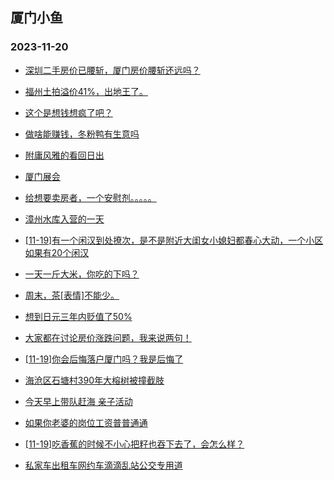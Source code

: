 ## 厦门小鱼 
### 2023-11-20

+ [深圳二手房价已腰斩，厦门房价腰斩还远吗？](http://bbs.xmfish.com/read-htm-tid-18107987.html)

+ [福州土拍溢价41%，出地王了。](http://bbs.xmfish.com/read-htm-tid-18107949.html)

+ [这个是想钱想疯了吧？](http://bbs.xmfish.com/read-htm-tid-18108162.html)

+ [做啥能赚钱，冬粉鸭有生意吗](http://bbs.xmfish.com/read-htm-tid-18107991.html)

+ [附庸风雅的看回日出](http://bbs.xmfish.com/read-htm-tid-18108010.html)

+ [厦门展会](http://bbs.xmfish.com/read-htm-tid-18107964.html)

+ [给想要卖房者，一个安慰剂。。。。。](http://bbs.xmfish.com/read-htm-tid-18108166.html)

+ [漳州水库入营的一天](http://bbs.xmfish.com/read-htm-tid-18108078.html)

+ [[11-19]有一个闲汉到处撩次，是不是附近大闺女小媳妇都春心大动，一个小区如果有20个闲汉](http://bbs.xmfish.com/read-htm-tid-18107993.html)

+ [一天一斤大米，你吃的下吗？](http://bbs.xmfish.com/read-htm-tid-18108068.html)

+ [周末，茶[表情]不能少。](http://bbs.xmfish.com/read-htm-tid-18108119.html)

+ [想到日元三年内贬值了50%](http://bbs.xmfish.com/read-htm-tid-18108161.html)

+ [大家都在讨论房价涨跌问题，我来说两句！](http://bbs.xmfish.com/read-htm-tid-18108235.html)

+ [[11-19]你会后悔落户厦门吗？我是后悔了](http://bbs.xmfish.com/read-htm-tid-18108266.html)

+ [海沧区石塘村390年大榕树被撞截肢](http://bbs.xmfish.com/read-htm-tid-18108277.html)

+ [今天早上带队赶海 亲子活动](http://bbs.xmfish.com/read-htm-tid-18108254.html)

+ [如果你老婆的岗位工资普普通通](http://bbs.xmfish.com/read-htm-tid-18108330.html)

+ [[11-19]吃香蕉的时候不小心把籽也吞下去了，会怎么样？](http://bbs.xmfish.com/read-htm-tid-18108152.html)

+ [私家车出租车网约车滴滴乱站公交专用道](http://bbs.xmfish.com/read-htm-tid-18108159.html)

